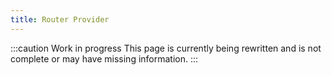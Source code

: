 ```yaml
---
title: Router Provider
---
```


:::caution Work in progress
This page is currently being rewritten and is not complete or may have missing information.
:::
